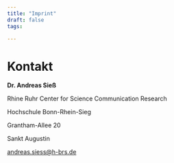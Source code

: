 ```yaml
---
title: "Imprint"
draft: false
tags:

---
```

# Kontakt

**Dr. Andreas Sieß**

Rhine Ruhr Center for Science Communication Research

Hochschule Bonn-Rhein-Sieg

Grantham-Allee 20

Sankt Augustin

andreas.siess@h-brs.de